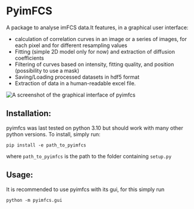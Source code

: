 PyimFCS
=======

A package to analyse imFCS data.It features, in a graphical user interface:
- calculation of correlation curves in an image or a series of images, for each pixel and for different resampling values
- Fitting (simple 2D model only for now) and extraction of diffusion coefficients
- Filtering of curves based on intensity, fitting quality, and position (possibility to use a mask)
- Saving/Loading processed datasets in hdf5 format
- Extraction of data in a human-readable excel file.

![A screenshot of the graphical interface of pyimfcs](https://github.com/aurelien-barbotin/imFCS/images/screenshot_imFCS.png)

Installation:
-------------
pyimfcs was last tested on python 3.10 but should work with many other python versions. To install, simply run:

	pip install -e path_to_pyimfcs

where `path_to_pyimfcs` is the path to the folder containing `setup.py`

Usage:
------
It is recommended to use pyimfcs with its gui, for this simply run

	python -m pyimfcs.gui
